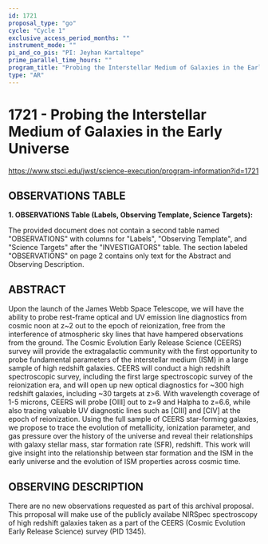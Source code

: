 ```yaml
---
id: 1721
proposal_type: "go"
cycle: "Cycle 1"
exclusive_access_period_months: ""
instrument_mode: ""
pi_and_co_pis: "PI: Jeyhan Kartaltepe"
prime_parallel_time_hours: ""
program_title: "Probing the Interstellar Medium of Galaxies in the Early Universe"
type: "AR"
---
```

# 1721 - Probing the Interstellar Medium of Galaxies in the Early Universe
https://www.stsci.edu/jwst/science-execution/program-information?id=1721
## OBSERVATIONS TABLE
**1. OBSERVATIONS Table (Labels, Observing Template, Science Targets):**

The provided document does not contain a second table named "OBSERVATIONS" with columns for "Labels", "Observing Template", and "Science Targets" after the "INVESTIGATORS" table. The section labeled "OBSERVATIONS" on page 2 contains only text for the Abstract and Observing Description.

## ABSTRACT

Upon the launch of the James Webb Space Telescope, we will have the ability to probe rest-frame optical and UV emission line diagnostics from cosmic noon at z~2 out to the epoch of reionization, free from the interference of atmospheric sky lines that have hampered observations from the ground. The Cosmic Evolution Early Release Science (CEERS) survey will provide the extragalactic community with the first opportunity to probe fundamental parameters of the interstellar medium (ISM) in a large sample of high redshift galaxies. CEERS will conduct a high redshift spectroscopic survey, including the first large spectroscopic survey of the reionization era, and will open up new optical diagnostics for ~300 high redshift galaxies, including ~30 targets at z>6. With wavelength coverage of 1-5 microns, CEERS will probe [OIII] out to z=9 and Halpha to z=6.6, while also tracing valuable UV diagnostic lines such as [CIII] and [CIV] at the epoch of reionization. Using the full sample of CEERS star-forming galaxies, we propose to trace the evolution of metallicity, ionization parameter, and gas pressure over the history of the universe and reveal their relationships with galaxy stellar mass, star formation rate (SFR), redshift. This work will give insight into the relationship between star formation and the ISM in the early universe and the evolution of ISM properties across cosmic time.

## OBSERVING DESCRIPTION

There are no new observations requested as part of this archival proposal. This prroposal will make use of the publicly availabe NIRSpec spectroscopy of high redshift galaxies taken as a part of the CEERS (Cosmic Evolution Early Release Science) survey (PID 1345).